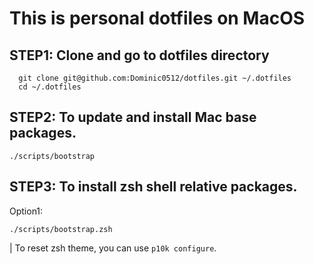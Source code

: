# This is personal dotfiles on MacOS

## STEP1: Clone and go to dotfiles directory
```shell
  git clone git@github.com:Dominic0512/dotfiles.git ~/.dotfiles
  cd ~/.dotfiles
```

## STEP2: To update and install Mac base packages.

```shell
./scripts/bootstrap
```

## STEP3: To install zsh shell relative packages.

Option1:

```shell
./scripts/bootstrap.zsh
```

| To reset zsh theme, you can use `p10k configure`.
